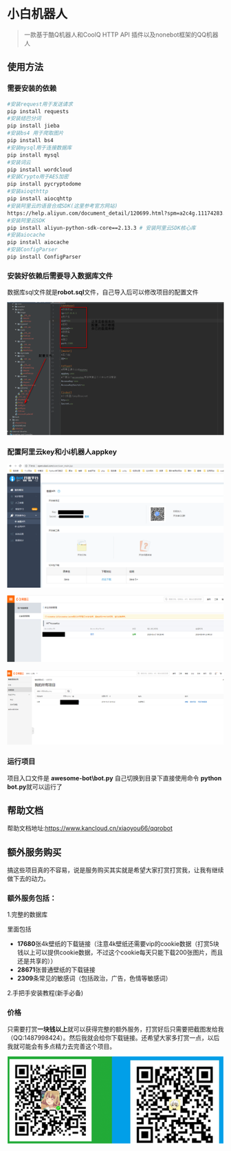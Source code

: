 # 小白机器人

> 一款基于酷Q机器人和CoolQ HTTP API 插件以及nonebot框架的QQ机器人



## 使用方法

### 需要安装的依赖

```bash
#安装request用于发送请求
pip install requests
#安装结巴分词
pip install jieba
#安装bs4 用于爬取图片
pip install bs4
#安装mysql用于连接数据库
pip install mysql
#安装词云
pip install wordcloud
#安装Crypto用于AES加密
pip install pycryptodome
#安装aioqthttp
pip install aiocqhttp
#安装阿里云的语音合成SDK(这里参考官方网站)
https://help.aliyun.com/document_detail/120699.html?spm=a2c4g.11174283.6.597.41f97275Vv40BC
#安装阿里云SDK
pip install aliyun-python-sdk-core==2.13.3 # 安装阿里云SDK核心库
#安装aiocache
pip install aiocache
#安装ConfigParser
pip install ConfigParser
```

### 安装好依赖后需要导入数据库文件

数据库sql文件就是**robot.sql**文件，自己导入后可以修改项目的配置文件

![](\back\1.png)

### 配置阿里云key和小i机器人appkey

![](\back\2.png)

![](\back\3.png)

![](\back\4.png)

### 运行项目

项目入口文件是 **awesome-bot\bot.py** 自己切换到目录下直接使用命令 **python bot.py**就可以运行了

## 帮助文档

帮助文档地址:https://www.kancloud.cn/xiaoyou66/qqrobot

## 额外服务购买

搞这些项目真的不容易，说是服务购买其实就是希望大家打赏打赏我，让我有继续做下去的动力。

### 额外服务包括：

1.完整的数据库

里面包括

- **17680**张4k壁纸的下载链接（注意4k壁纸还需要vip的cookie数据（打赏5块钱以上可以提供cookie数据，不过这个cookie每天只能下载200张图片，而且还是共享的））
- **28671**张普通壁纸的下载链接
- **2309**条常见的敏感词（包括政治，广告，色情等敏感词）

2.手把手安装教程(新手必备)

### 价格

只需要打赏**一块钱以上**就可以获得完整的额外服务，打赏好后只需要把截图发给我（QQ:1487998424）。然后我就会给你下载链接。还希望大家多打赏一点，以后我就可能会有多点精力去完善这个项目。

![](\back\5.png)



